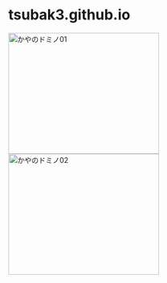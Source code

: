 # tsubak3.github.io

<img alt="かやのドミノ01" src="https://raw.github.com/wiki/tsubak3/tsubak3.github.io/images/domino01.png" width="300" height="240" />
<img alt="かやのドミノ02" src="https://raw.github.com/wiki/tsubak3/tsubak3.github.io/images/domino02.png" width="300" height="240" />
